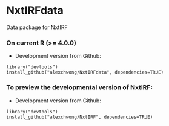 # NxtIRFdata
 Data package for NxtIRF

### On current R (>= 4.0.0)
* Development version from Github:
```
library("devtools")
install_github("alexchwong/NxtIRFdata", dependencies=TRUE)
```

### To preview the developmental version of NxtIRF:
* Development version from Github:
```
library("devtools")
install_github("alexchwong/NxtIRF", dependencies=TRUE)
```
